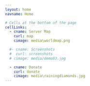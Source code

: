 ```yaml
---
layout: home
navname: Home

# Cells at the bottom of the page
cellLinks:
  - cname: Server Map
    curl: map
    cimage: media\worldmap.png

  #- cname: Screenshots
  #  curl: screenshots
  # cimage: media/demo03.jpg

  - cname: Donate
    curl: donate
    cimage: media\rainingdiamonds.jpg
---
```

